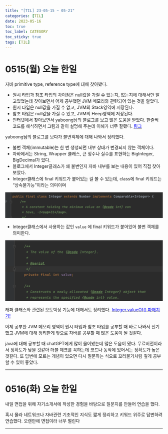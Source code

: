 ```yaml
---
title: "[TIL] 23-05-15 ~ 05-21"
categories: [TIL]
date: 2023-05-16
toc: true
toc_label: CATEGORY
toc_sticky: true
tags: [TIL]
---
```


# 0515(월) 오늘 한일

자바 primitive type, reference type에 대해 찾아봤다.

- 원시 타입과 참조 타입의 차이점은 null값을 가질 수 있는지, 없는지에 대해서만 알고있었는데 찾아보면서 어제 공부했던 JVM 메모리와 관련되어 있는 것을 알았다.
- 원시 타입은 null값을 가질 수 없고, JVM의 Stack영역에 저장된다.
- 참조 타입은 null값을 가질 수 있고, JVM의 Heep영역에 저장된다.
- 인터넷에서 찾아보면서 yaboong님의 블로그를 보고 많은 도움을 받았다. 한줄씩 코드를 해석하면서 그림과 같이 설명해 주는데 이해가 너무 잘됐다. [<span style="color:blue">링크</span>](https://yaboong.github.io/java/2018/05/26/java-memory-management/)

yaboong님의 블로그를 보다가 불변객체에 대해 나와서 정리했다.

- 불변 객체(immutable)는 한 번 생성되면 내부 상태가 변경되지 않는 객체이다.
- 자바에서는 String, Wrapper 클래스, 큰 정수나 실수를 표현하는 BigInteger, BigDecimal가 있다.
- 블로그에서 Integer클래스가 왜 불변인지 자바 내부를 보는 내용이 있어 직접 찾아보았다.
- Integer클래스에 final 키워드가 붙어있는 걸 볼 수 있는데, class에 final 키워드는 “상속불가능”이라는 의미이며

<p align = "center"><img src='../../assets/images/posts/2023-05-15/t1.png' width="600"/></p>

- Integer클래스에서 사용하는 값인 `value` 에 final 키워드가 붙어있어 불변 객체를 의미한다.


<p align = "center"><img src='../../assets/images/posts/2023-05-15/t2.png' width="600"/></p>


래퍼 클래스와 관련된 오토박싱 기능에 대해서도 정리했다. [<span style="color:blue">Integer.valueOf() 파해치기!</span>](https://hstla.github.io/java/Integer_valueOf/) 

어제 공부한 JVM 메모리 영역이 원시 타입과 참조 타입를 공부할 때 바로 나와서 신기했고 JVM에 대해 정리한게 앞으로 자바를 공부할 때 많은 도움이 될 것같다.

java에 대해 공부할 때 chatGPT에게 많이 물어봤는데 많은 도움이 됐다. 무료버전이라서 정확도가 낮을 것같아 더블 체크를 꼭하는데 코드나 동작에 있어서는 정확도가 높은 것같다. 또 답변에 모르는 개념이 있으면 다시 질문하는 식으로 꼬리물기처럼 깊게 공부할 수 있어 좋았다.

---

# 0516(화) 오늘 한일

내일 면접을 위해 자기소개서에 작성한 경험을 바탕으로 질문지를 만들어 연습을 했다. 

혹시 몰라 네트워크나 자바관련 기초적인 지식도 짧게 정리하고 키워드 위주로 답변하려 연습했다. 오랜만에 면접이라 너무 떨린다

---

